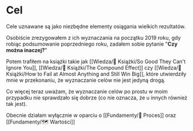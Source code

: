# Cel
Cele uznawane są jako niezbędne elementy osiągania wielkich rezultatów. 

Osobiście zrezygowałem z ich wyznaczania na początku 2019 roku, gdy robiąc podsumowanie poprzedniego roku, zadałem sobie pytanie "**Czy można inaczej?**"

Potem trafiłem na książki takie jak [[Wiedza/📖 Książki/So Good They Can't Ignore You]], [[Wiedza/📖 Książki/The Compound Effect]] czy [[Wiedza/📖 Książki/How to Fail at Almost Anything and Still Win Big]], które utwierdziły mnie w przekonaniu, że wyznaczanie celów nie jest jedyną drogą. 

Co więcej teraz uważam, że wyznaczanie celów po prostu w moim przypadku nie sprawdzało się dobrze (co nie oznacza, że u innych również tak jest).

Obecnie działam wyłącznie w oparciu o [[Fundamenty/💫 Proces]] oraz [[Fundamenty/🗺️ Wartości]]